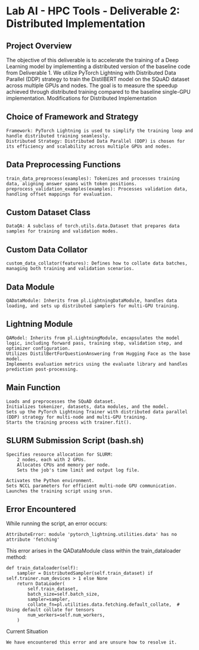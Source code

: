 # Lab AI - HPC Tools - Deliverable 2: Distributed Implementation

## Project Overview
 
The objective of this deliverable is to accelerate the training of a Deep Learning model by implementing a distributed version of the baseline code from Deliverable 1. We utilize PyTorch Lightning with Distributed Data Parallel (DDP) strategy to train the DistilBERT model on the SQuAD dataset across multiple GPUs and nodes. The goal is to measure the speedup achieved through distributed training compared to the baseline single-GPU implementation.
Modifications for Distributed Implementation

## Choice of Framework and Strategy

    Framework: PyTorch Lightning is used to simplify the training loop and handle distributed training seamlessly.
    Distributed Strategy: Distributed Data Parallel (DDP) is chosen for its efficiency and scalability across multiple GPUs and nodes.

## Data Preprocessing Functions

    train_data_preprocess(examples): Tokenizes and processes training data, aligning answer spans with token positions.
    preprocess_validation_examples(examples): Processes validation data, handling offset mappings for evaluation.

## Custom Dataset Class

    DataQA: A subclass of torch.utils.data.Dataset that prepares data samples for training and validation modes.

## Custom Data Collator

    custom_data_collator(features): Defines how to collate data batches, managing both training and validation scenarios.

## Data Module

    QADataModule: Inherits from pl.LightningDataModule, handles data loading, and sets up distributed samplers for multi-GPU training.

## Lightning Module

    QAModel: Inherits from pl.LightningModule, encapsulates the model logic, including forward pass, training step, validation step, and optimizer configuration.
    Utilizes DistilBertForQuestionAnswering from Hugging Face as the base model.
    Implements evaluation metrics using the evaluate library and handles prediction post-processing.

## Main Function

    Loads and preprocesses the SQuAD dataset.
    Initializes tokenizer, datasets, data modules, and the model.
    Sets up the PyTorch Lightning Trainer with distributed data parallel (DDP) strategy for multi-node and multi-GPU training.
    Starts the training process with trainer.fit().

## SLURM Submission Script (bash.sh)

    Specifies resource allocation for SLURM:
        2 nodes, each with 2 GPUs.
        Allocates CPUs and memory per node.
        Sets the job's time limit and output log file.

    Activates the Python environment.
    Sets NCCL parameters for efficient multi-node GPU communication.
    Launches the training script using srun.

## Error Encountered

While running the script, an error occurs:

    AttributeError: module 'pytorch_lightning.utilities.data' has no attribute 'fetching'

This error arises in the QADataModule class within the train_dataloader method:


    def train_dataloader(self):
        sampler = DistributedSampler(self.train_dataset) if self.trainer.num_devices > 1 else None
        return DataLoader(
            self.train_dataset,
            batch_size=self.batch_size,
            sampler=sampler,
            collate_fn=pl.utilities.data.fetching.default_collate,  # Using default collate for tensors
            num_workers=self.num_workers,
        )

Current Situation

    We have encountered this error and are unsure how to resolve it.